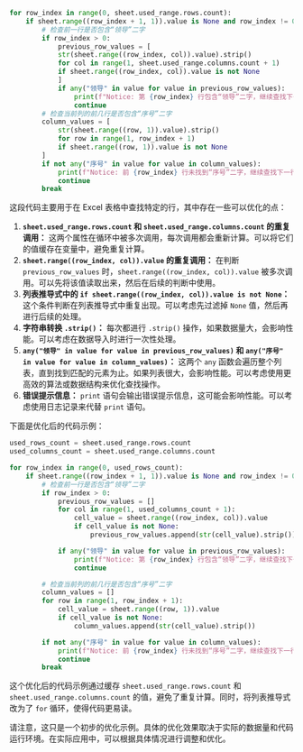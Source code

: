 ```python
for row_index in range(0, sheet.used_range.rows.count):
    if sheet.range((row_index + 1, 1)).value is None and row_index != 0:
        # 检查前一行是否包含“领导”二字
        if row_index > 0:
            previous_row_values = [
            str(sheet.range((row_index, col)).value).strip()
            for col in range(1, sheet.used_range.columns.count + 1)
            if sheet.range((row_index, col)).value is not None
            ]
            if any("领导" in value for value in previous_row_values):
                print(f"Notice: 第 {row_index} 行包含“领导”二字，继续查找下一行")
                continue
        # 检查当前列的前几行是否包含“序号”二字
        column_values = [
            str(sheet.range((row, 1)).value).strip()
            for row in range(1, row_index + 1)
            if sheet.range((row, 1)).value is not None
        ]
        if not any("序号" in value for value in column_values):
            print(f"Notice: 前 {row_index} 行未找到“序号”二字，继续查找下一行")
            continue
        break
```


这段代码主要用于在 Excel 表格中查找特定的行，其中存在一些可以优化的点：

1.  **`sheet.used_range.rows.count` 和 `sheet.used_range.columns.count` 的重复调用：** 这两个属性在循环中被多次调用，每次调用都会重新计算。可以将它们的值缓存在变量中，避免重复计算。
2.  **`sheet.range((row_index, col)).value` 的重复调用：** 在判断 `previous_row_values` 时，`sheet.range((row_index, col)).value` 被多次调用。可以先将该值读取出来，然后在后续的判断中使用。
3.  **列表推导式中的 `if sheet.range((row_index, col)).value is not None`：** 这个条件判断在列表推导式中重复出现。可以考虑先过滤掉 `None` 值，然后再进行后续的处理。
4.  **字符串转换 `.strip()`：** 每次都进行 `.strip()` 操作，如果数据量大，会影响性能。可以考虑在数据导入时进行一次性处理。
5.  **`any("领导" in value for value in previous_row_values)` 和 `any("序号" in value for value in column_values)`：** 这两个 `any` 函数会遍历整个列表，直到找到匹配的元素为止。如果列表很大，会影响性能。可以考虑使用更高效的算法或数据结构来优化查找操作。
6.  **错误提示信息：** `print` 语句会输出错误提示信息，这可能会影响性能。可以考虑使用日志记录来代替 `print` 语句。

下面是优化后的代码示例：

```python
used_rows_count = sheet.used_range.rows.count
used_columns_count = sheet.used_range.columns.count

for row_index in range(0, used_rows_count):
    if sheet.range((row_index + 1, 1)).value is None and row_index != 0:
        # 检查前一行是否包含“领导”二字
        if row_index > 0:
            previous_row_values = []
            for col in range(1, used_columns_count + 1):
                cell_value = sheet.range((row_index, col)).value
                if cell_value is not None:
                    previous_row_values.append(str(cell_value).strip())

            if any("领导" in value for value in previous_row_values):
                print(f"Notice: 第 {row_index} 行包含“领导”二字，继续查找下一行")
                continue

        # 检查当前列的前几行是否包含“序号”二字
        column_values = []
        for row in range(1, row_index + 1):
            cell_value = sheet.range((row, 1)).value
            if cell_value is not None:
                column_values.append(str(cell_value).strip())

        if not any("序号" in value for value in column_values):
            print(f"Notice: 前 {row_index} 行未找到“序号”二字，继续查找下一行")
            continue
        break
```

这个优化后的代码示例通过缓存 `sheet.used_range.rows.count` 和 `sheet.used_range.columns.count` 的值，避免了重复计算。同时，将列表推导式改为了 `for` 循环，使得代码更易读。

请注意，这只是一个初步的优化示例。具体的优化效果取决于实际的数据量和代码运行环境。在实际应用中，可以根据具体情况进行调整和优化。
